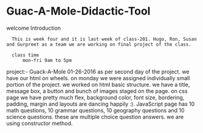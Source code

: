 # Guac-A-Mole-Didactic-Tool
welcome
              Introduction

      This is week four and it is last week of class-201. Hugo, Ron, Susan and Gurpreet as a team we are working on final project of the class.

      class time
          mon-fri 9am to 5pm
   project:-
         Guack-A-Mole
  01-26-2016     as per second day of the project. we have our html on wheels.
    on monday we were assigned individually small portion of the project. we worked on html basic structure. we have a title, message box, a button and bunch of images staged on the page.  on css page we have pretty much flex, background color, font size, bordering, padding, margin and layouts are dancing happily :).
           JavaScript page has 10 math questions, 10 grammar questions, 10 geography questions and 10 science questions. these are multiple choice question answers. we are using  constructor method.  
